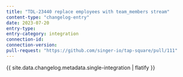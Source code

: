```yaml
---
title: "TDL-23440 replace employees with team_members stream"
content-type: "changelog-entry"
date: 2023-07-20
entry-type: 
entry-category: integration
connection-id: 
connection-version: 
pull-request: "https://github.com/singer-io/tap-square/pull/111"
---
```

{{ site.data.changelog.metadata.single-integration | flatify }}